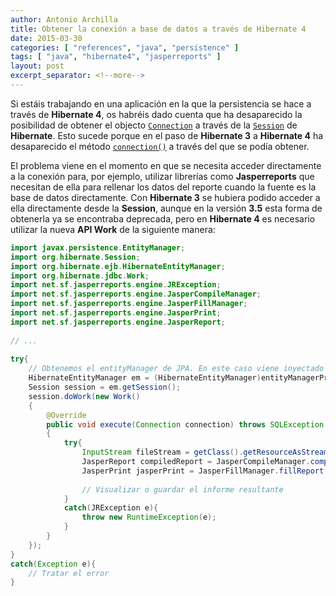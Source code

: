 ```yaml
---
author: Antonio Archilla
title: Obtener la conexión a base de datos a través de Hibernate 4
date: 2015-03-30
categories: [ "references", "java", "persistence" ]
tags: [ "java", "hibernate4", "jasperreports" ]
layout: post
excerpt_separator: <!--more-->
---
```


Si estáis trabajando en una aplicación en la que la persistencia se hace a través de **Hibernate 4**, 
os habréis dado cuenta que ha desaparecido la posibilidad de obtener el objecto [`Connection`](http://docs.oracle.com/javase/6/docs/api/java/sql/Connection.html)
a través de la [`Session`](http://docs.jboss.org/hibernate/orm/4.1/javadocs/org/hibernate/Session.html) de **Hibernate**. 
Esto sucede porque en el paso de **Hibernate 3** a **Hibernate 4** ha desaparecido el método [`connection()`](http://docs.jboss.org/hibernate/orm/3.5/javadoc/org/hibernate/Session.html#connection()) 
a través del que se podía obtener.


El problema viene en el momento en que se necesita acceder directamente a la conexión para, por ejemplo, utilizar librerías como **Jasperreports** que necesitan de ella 
para rellenar los datos del reporte cuando la fuente es la base de datos directamente. Con **Hibernate 3** se hubiera podido acceder a ella directamente desde la **Session**, 
aunque en la versión **3.5** esta forma de obtenerla ya se encontraba deprecada, pero en **Hibernate 4** es necesario utilizar la nueva **API Work** de la siguiente manera:

<!--more-->

```java
import javax.persistence.EntityManager;
import org.hibernate.Session;
import org.hibernate.ejb.HibernateEntityManager;
import org.hibernate.jdbc.Work;
import net.sf.jasperreports.engine.JRException;
import net.sf.jasperreports.engine.JasperCompileManager;
import net.sf.jasperreports.engine.JasperFillManager;
import net.sf.jasperreports.engine.JasperPrint;
import net.sf.jasperreports.engine.JasperReport;
  
// ...
  
try{            
    // Obtenemos el entityManager de JPA. En este caso viene inyectado
    HibernateEntityManager em = (HibernateEntityManager)entityManagerProvider.get();
    Session session = em.getSession();
    session.doWork(new Work() 
    {
        @Override
        public void execute(Connection connection) throws SQLException 
        {
            try{
                InputStream fileStream = getClass().getResourceAsStream(reportPath);
                JasperReport compiledReport = JasperCompileManager.compileReport(fileStream);
                JasperPrint jasperPrint = JasperFillManager.fillReport(compiledReport, reportParameters, connection);
                 
                // Visualizar o guardar el informe resultante
            }
            catch(JRException e){
                throw new RuntimeException(e);
            }
        }
    });                                                
}
catch(Exception e){            
    // Tratar el error
}
```

